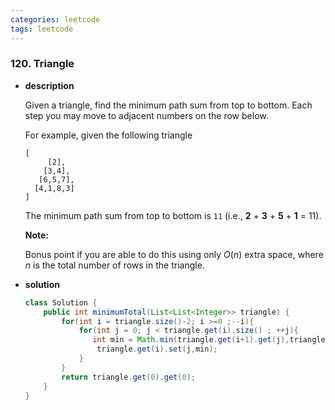 ```yaml
---
categories: leetcode
tags: leetcode
---
```




### 120. Triangle

* **description**

  Given a triangle, find the minimum path sum from top to bottom. Each step you may move to adjacent numbers on the row below.

  For example, given the following triangle

  ```
  [
       [2],
      [3,4],
     [6,5,7],
    [4,1,8,3]
  ]
  ```

  The minimum path sum from top to bottom is `11` (i.e., **2** + **3** + **5** + **1** = 11).

  **Note:**

  Bonus point if you are able to do this using only *O*(*n*) extra space, where *n* is the total number of rows in the triangle.

* **solution**

  ```java
  class Solution {
      public int minimumTotal(List<List<Integer>> triangle) {
          for(int i = triangle.size()-2; i >=0 ;--i){
              for(int j = 0; j < triangle.get(i).size() ; ++j){
                 int min = Math.min(triangle.get(i+1).get(j),triangle.get(i+1).get(j+1))+triangle.get(i).get(j);
                  triangle.get(i).set(j,min);
              }
          }
          return triangle.get(0).get(0);
      }
  }
  ```

  